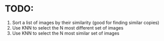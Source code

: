 # TODO:
1. Sort a list of images by their similarity (good for finding similar copies)
2. Use KNN to select the N most different set of images
2. Use KNN to select the N most similar set of images

